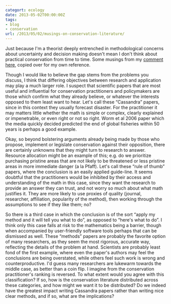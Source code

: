 ```yaml
---
categort: ecology
date: 2013-05-02T00:00:00Z
tags:
- blog
- conservation
url: /2013/05/02/musings-on-conservation-literature/
---
```


Just because I'm a theorist deeply entrenched in methodological concerns about uncertainty and decision making doesn't mean I don't think about practical conservation from time to time.  Some musings from my [comment here](http://dynamicecology.wordpress.com/2013/04/29/the-implementation-gap-in-conservation-biology-is-math-contributing-to-the-problem), copied over for my own reference.  

Though I would like to believe the gap stems from the problems you discuss, I think that differing objectives between research and application may play a much larger role. I suspect that scientific papers that are most useful and influential for conservation practitioners and policymakers are those which confirm what they already believe, or whatever the interests opposed to them least want to hear. Let's call these “Cassandra” papers, since in this context they usually forecast disaster. For the practitioner it may matters little whether the math is simple or complex, clearly explained or impenetrable, or even right or not so right. Worm et al 2006 paper which the media quickly decided predicted the end of global fisheries within 50 years is perhaps a good example.

Okay, so beyond bolstering arguments already being made by those who propose, implement or legislate conservation against their opposition, there are certainly unknowns that they might turn to research to answer. Resource allocation might be an example of this; e.g. do we prioritize purchasing pristine areas that are not likely to be threatened or less pristine areas in more immediate danger (a la Pfaff). Let's call these “rule of thumb” papers, where the conclusion is an easily applied guide-line. It seems doubtful that the practitioners would be inhibited by their access and understanding of the math in this case, since they want the research to provide an answer they can trust, and not worry so much about what math justifies it. They are more likely to use proxies of quality (journal, researcher, affiliation, popularity of the method), then working through the assumptions to see if they like them; no?

So there is a third case in which the conclusion is of the sort “apply my method and it will tell you what to do”, as opposed to “here's what to do”. I think only this case falls at risk to the mathematics being a barrier, though when accompanied by user-friendly software tools perhaps that can be dismissed as well. These “methods” papers are probably the favorite option of many researchers, as they seem the most rigorous, accurate way, reflecting the details of the problem at hand. Scientists are probably least fond of the first example, where even the paper's authors may feel the conclusions are being overstated, while others feel such work is wrong and counterproductive. I'd guess many researchers are lukewarm towards the middle case, as better than a coin flip. I imagine from the conservation practitioner's ranking is reversed. To what extent would you agree with this classification? If so, how is the conservation literature distributed across these categories, and how might we want it to be distributed? Do we indeed have the greatest impact writing Cassandra papers rather than writing nice clear methods, and if so, what are the implications?



